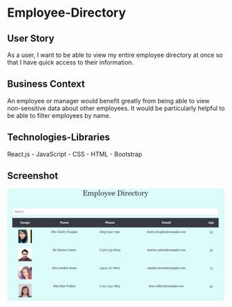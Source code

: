 # Employee-Directory

## User Story

As a user, I want to be able to view my entire employee directory at once so that I have quick access to their information.


## Business Context
An employee or manager would benefit greatly from being able to view non-sensitive data about other employees. It would be particularly helpful to be able to filter employees by name.

## Technologies-Libraries
 React.js - JavaScript - CSS - HTML - Bootstrap

 ## Screenshot
 ![GitHub Logo](public/capture.PNG)
 